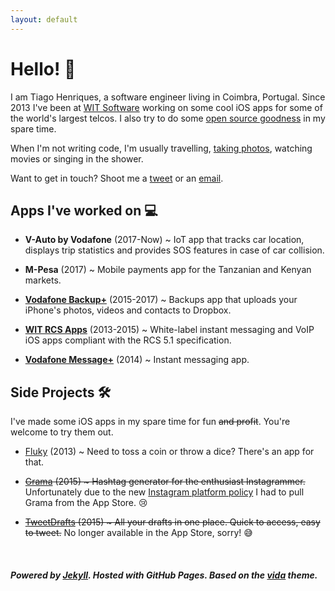 ```yaml
---
layout: default
---
```


# Hello! 👋

I am Tiago Henriques, a software engineer living in Coimbra, Portugal. Since 2013 I've been at [WIT Software](https://www.wit-software.com/) working on some cool iOS apps for some of the world's largest telcos. I also try to do some [open source goodness](https://github.com/tiagomnh) in my spare time.

When I'm not writing code, I'm usually travelling, [taking photos](http://instagram.com/tiagomnh), watching movies or singing in the shower.

Want to get in touch? Shoot me a [tweet](http://twitter.com/tiagomnh) or an [email](mailto:tiagomnh@gmail.com).

## Apps I've worked on 💻

* **V-Auto by Vodafone** (2017-Now) ~ IoT app that tracks car location, displays trip statistics and provides SOS features in case of car collision.

* **M-Pesa** (2017) ~ Mobile payments app for the Tanzanian and Kenyan markets.

* [**Vodafone Backup+**](https://itunes.apple.com/pt/app/vodafone-backup+/id981065833?mt=8) (2015-2017) ~ Backups app that uploads your iPhone's photos, videos and contacts to Dropbox.

* [**WIT RCS Apps**](https://www.wit-software.com/products/rcs-suite/) (2013-2015) ~ White-label instant messaging and VoIP iOS apps compliant with the RCS 5.1 specification.

* [**Vodafone Message+**](https://itunes.apple.com/ie/app/vodafone-message+/id833409201?mt=8) (2014) ~ Instant messaging app.


## Side Projects 🛠

I've made some iOS apps in my spare time for fun <del>and profit</del>. You're welcome to try them out.

* [Fluky](https://itunes.apple.com/us/app/fluky/id647708278?mt=8) (2013) ~ Need to toss a coin or throw a dice? There's an app for that.

* <del>[Grama](https://itunes.apple.com/us/app/grama-hashtag-generator-for/id1003533860?mt=8) (2015) ~ Hashtag generator for the enthusiast Instagrammer.</del> Unfortunately due to the new [Instagram platform policy](http://developers.instagram.com/post/133424514006/instagram-platform-update) I had to pull Grama from the App Store. 😢

* <del>[TweetDrafts](https://itunes.apple.com/us/app/tweetdrafts-editor-for-twitter/id968921355?mt=8) (2015) ~ All your drafts in one place. Quick to access, easy to tweet.</del> No longer available in the App Store, sorry! 😅 


&nbsp;

##### Powered by [Jekyll](http://jekyllrb.com/). Hosted with GitHub Pages. Based on the [vida](https://github.com/syaning/vida) theme.


<!--
## Posts

<ul class="posts">
    {% for post in site.posts %}
    <li><span>{{ post.date | date: site.date_format }}</span><a href="{{ post.url | prepend: site.baseurl }}">{{ post.title }}</a></li>
    {% endfor %}
</ul>
-->
